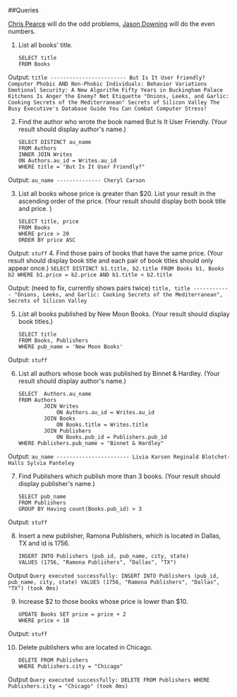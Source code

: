 ##Queries

[Chris Pearce](https://github.com/cp0153) will do the odd problems,
[Jason Downing](https://github.com/JasonD94/) will do the even numbers.

1. List all books' title.
	```
	SELECT title
	FROM Books
	```

Output:
	```
	title
	------------------------
	But Is It User Friendly?
	Computer Phobic AND Non-Phobic Individuals: Behavior Variations
	Emotional Security: A New Algorithm
	Fifty Years in Buckingham Palace Kitchens
	Is Anger the Enemy?
	Net Etiquette
	"Onions, Leeks, and Garlic: Cooking Secrets of the Mediterranean"
	Secrets of Silicon Valley
	The Busy Executive's Database Guide
	You Can Combat Computer Stress!
	```

2. Find the author who wrote the book named But Is It User Friendly.
(Your result should display author's name.)
	```
	SELECT DISTINCT au_name
	FROM Authors
	INNER JOIN Writes
	ON Authors.au_id = Writes.au_id
	WHERE title = "But Is It User Friendly?"
	```

Output:
	```
	au_name
	--------------
	Cheryl Carson
	```

3. List all books whose price is greater than $20.
List your result in the ascending order of the price.
(Your result should display both book title and price. )

	```
	SELECT title, price
	FROM Books
	WHERE price > 20
	ORDER BY price ASC
	```

Output:
	```
	stuff
	```
4. Find those pairs of books that have the same price.
(Your result should display book title and each pair of book titles
should only appear once.)
	```
	SELECT DISTINCT b1.title, b2.title
	FROM Books b1, Books b2
	WHERE b1.price = b2.price AND b1.title < b2.title
	```

Output: (need to fix, currently shows pairs twice)
	```
	title, title
	------------
	"Onions, Leeks, and Garlic: Cooking Secrets of the Mediterranean",
	Secrets of Silicon Valley
	```

5. List all books published by New Moon Books.
(Your result should display book titles.)
	```
	SELECT title
	FROM Books, Publishers
	WHERE pub_name = 'New Moon Books'
	```

Output:
	```
	stuff
	```

6. List all authors whose book was published by Binnet & Hardley.
(Your result should display author's name.)
	```
	SELECT  Authors.au_name
	FROM Authors
			JOIN Writes
				ON Authors.au_id = Writes.au_id
			JOIN Books
				ON Books.title = Writes.title
			JOIN Publishers
				ON Books.pub_id = Publishers.pub_id
	WHERE Publishers.pub_name = "Binnet & Hardley"
	```

Output:
	```
	au_name
	-----------------------
	Livia Karsen
	Reginald Blotchet-Halls
	Sylvia Panteley
	```

7. Find Publishers which publish more than 3 books.
(Your result should display publisher's name.)
	```
	SELECT pub_name
	FROM Publishers
	GROUP BY Having count(Books.pub_id) > 3
	```

Output:
	```
	stuff
	```

8. Insert a new publisher, Ramona Publishers, which is located in Dallas, TX
and id is 1756.
	```
	INSERT INTO Publishers (pub_id, pub_name, city, state)
	VALUES (1756, "Ramona Publishers", "Dallas", "TX")
	```

Output
	```
	Query executed successfully:
	INSERT INTO Publishers (pub_id, pub_name, city, state)
	VALUES (1756, "Ramona Publishers", "Dallas", "TX") (took 0ms)
	```

9. Increase $2 to those books whose price is lower than $10.
	```
	UPDATE Books SET price = price + 2
	WHERE price < 10
	```

Output:
	```
	stuff
	```

10. Delete publishers who are located in Chicago.
	```
	DELETE FROM Publishers
	WHERE Publishers.city = "Chicago"
	```

Output
	```
	Query executed successfully: DELETE FROM Publishers
	WHERE Publishers.city = "Chicago" (took 0ms)
	```
